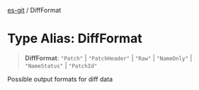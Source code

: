 [es-git](../globals.md) / DiffFormat

# Type Alias: DiffFormat

> **DiffFormat**: `"Patch"` \| `"PatchHeader"` \| `"Raw"` \| `"NameOnly"` \| `"NameStatus"` \| `"PatchId"`

Possible output formats for diff data
